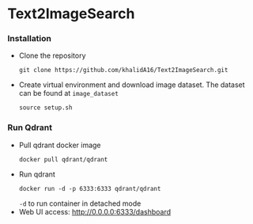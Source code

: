 # Text2ImageSearch
### Installation
* Clone the repository
    ```
    git clone https://github.com/khalidA16/Text2ImageSearch.git
    ```
* Create virtual environment and download image dataset. The dataset can be found at `image_dataset`
    ```
    source setup.sh
    ```
### Run Qdrant
* Pull qdrant docker image 
    ```
    docker pull qdrant/qdrant
    ```
* Run qdrant 
    ```
    docker run -d -p 6333:6333 qdrant/qdrant
     ```
     `-d` to run container in detached mode
* Web UI access: http://0.0.0.0:6333/dashboard

